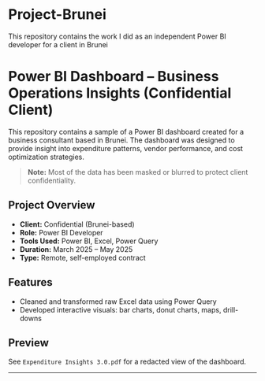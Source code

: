 # Project-Brunei
This repository contains the work I did as an independent Power BI developer for a client in Brunei

# Power BI Dashboard – Business Operations Insights (Confidential Client)

This repository contains a sample of a Power BI dashboard created for a business consultant based in Brunei. The dashboard was designed to provide insight into expenditure patterns, vendor performance, and cost optimization strategies.

> **Note:** Most of the data has been masked or blurred to protect client confidentiality.

## Project Overview
- **Client:** Confidential (Brunei-based)
- **Role:** Power BI Developer
- **Tools Used:** Power BI, Excel, Power Query
- **Duration:** March 2025 – May 2025
- **Type:** Remote, self-employed contract

## Features
- Cleaned and transformed raw Excel data using Power Query
- Developed interactive visuals: bar charts, donut charts, maps, drill-downs

## Preview
See `Expenditure Insights 3.0.pdf` for a redacted view of the dashboard.

---
